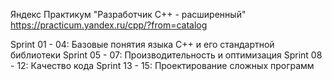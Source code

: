 Яндекс Практикум "Разработчик С++ - расширенный"
https://practicum.yandex.ru/cpp/?from=catalog

Sprint 01 - 04: Базовые понятия языка С++ и его стандартной библиотеки
Sprint 05 - 07: Производительность и оптимизация
Sprint 08 - 12: Качество кода
Sprint 13 - 15: Проектирование сложных программ

